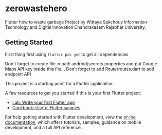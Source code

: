 # zerowastehero

Flutter how to waste garbage Project by Wittaya Sukchouy Information Technology and Digital Innovation Chandrakasem Rajabhat University.

## Getting Started
First thing first using `flutter pub get` to get all dependencies

Don't forget to create file in path android/secrets.properties and put Google Maps API key inside this file. , Don't forget to add Route/routes.dart to add endpoint API

This project is a starting point for a Flutter application.

A few resources to get you started if this is your first Flutter project:

- [Lab: Write your first Flutter app](https://docs.flutter.dev/get-started/codelab)
- [Cookbook: Useful Flutter samples](https://docs.flutter.dev/cookbook)

For help getting started with Flutter development, view the
[online documentation](https://docs.flutter.dev/), which offers tutorials,
samples, guidance on mobile development, and a full API reference.
